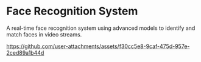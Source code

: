 # Face Recognition System
A real-time face recognition system using advanced models to identify and match faces in video streams.

https://github.com/user-attachments/assets/f30cc5e8-9caf-475d-957e-2ced89a1b44d
